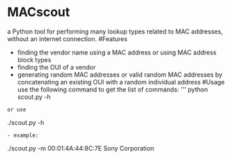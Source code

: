 # MACscout
a Python tool for performing many lookup types related to MAC addresses, without an internet connection.
#Features
- finding the vendor name using a MAC address or using  MAC address block types
- finding the OUI of a vendor
- generating random MAC addresses or valid random MAC addresses by concatenating an existing OUI with a random individual address
#Usage
use the following command to get the list of commands:
'''
 python scout.py -h
```
or use
```
./scout.py -h
```
- example:
```
./scout.py -m 00:01:4A:44:8C:7E
Sony Corporation
```
  
